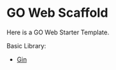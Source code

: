 # GO Web Scaffold

Here is a GO Web Starter Template.

Basic Library:

- [Gin](https://github.com/search?q=gin)
